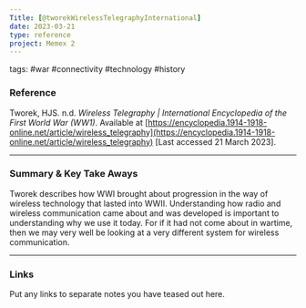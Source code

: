 ```yaml
---
Title: [@tworekWirelessTelegraphyInternational]
date: 2023-03-21
type: reference
project: Memex 2
---
```


tags: #war #connectivity #technology #history 

### Reference 

Tworek, HJS. n.d. _Wireless Telegraphy | International Encyclopedia of the First World War (WW1)_. Available at [https://encyclopedia.1914-1918-online.net/article/wireless_telegraphy](https://encyclopedia.1914-1918-online.net/article/wireless_telegraphy) [Last accessed 21 March 2023].

---

### Summary & Key Take Aways

Tworek describes how WWI brought about progression in the way of wireless technology that lasted into WWII. Understanding how radio and wireless communication came about and was developed is important to understanding why we use it today. For if it had not come about in wartime, then we may very well be looking at a very different system for wireless communication.

--- 

### Links
Put any links to separate notes you have teased out here.